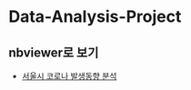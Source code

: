 # Data-Analysis-Project

## nbviewer로 보기 
* [서울시 코로나 발생동향 분석](https://nbviewer.jupyter.org/gist/octobre19/db4c2da190021006efe2d4caf24496b0")
